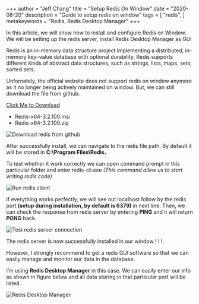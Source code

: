+++
author = "Jeff Chang"
title = "Setup Redis On Window"
date = "2020-08-20"
description = "Guide to setup redis on window"
tags = [
    "redis",
]
metakeywords = "Redis, Redis Desktop Manager"
+++

In this article, we will show how to install and configure Redis on Window, We will be setting up the redis server, install Redis Desktop Manager as GUI 
<!--more-->
Redis is an in-memory data structure project implementing a distributed, in-memory key–value database with optional durability. Redis supports different kinds of abstract data structures, such as strings, lists, maps, sets, sorted sets.

Unfornately, the official website does not support redis on window anymore as it no longer being actively maintained on window. But, we can still download the file from github.

[Click Me to Download](https://github.com/microsoftarchive/redis/releases)
* Redis-x64-3.2.100.msi
* Redis-x64-3.2.100.zip

![Download redis from github](/images/redis_setup_01.jpg)

After successfully install, we can navigate to the redis file path. By default it will be stored in **C:\Program Files\Redis.**

To test whether it work correctly we can open command prompt in this particular folder and enter redis-cli.exe *(This command allow us to start writing redis code)*

![Run redis client](/images/redis_setup_02.jpg)

If everything works perfectly, we will see out localhost follow by the redis port **(setup during installation, by default is 6379)** in next line. Then, we can check the response from redis server by entering **PING** and it will return **PONG** back.

![Test redis server connection](/images/redis_setup_03.jpg)

The redis server is now successfully installed in our window ! ! !.

However, I strongly recommend to get a redis GUI software so that we can easily manage and monitor our data in the database.

I’m using **Redis Desktop Manager** in this case. We can easily enter our info as shown in figure below and all data storing in that particular port will be listed.

![Redis Desktop Manager](/images/redis_setup_04.jpg)